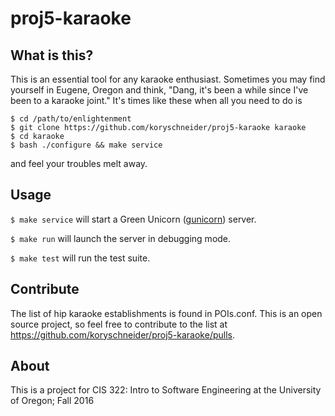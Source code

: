# proj5-karaoke

## What is this?  
This is an essential tool for any karaoke enthusiast. Sometimes you may find yourself in Eugene, Oregon and think, "Dang, it's been a while since I've been to a karaoke joint." It's times like these when all you need to do is

    $ cd /path/to/enlightenment
    $ git clone https://github.com/koryschneider/proj5-karaoke karaoke
    $ cd karaoke
    $ bash ./configure && make service

and feel your troubles melt away.

## Usage

`$ make service` will start a Green Unicorn ([gunicorn](http://gunicorn.org/)) server.

`$ make run` will launch the server in debugging mode.

`$ make test` will run the test suite.

## Contribute

The list of hip karaoke establishments is found in POIs.conf. This is an open source project, so feel free to contribute to the list at https://github.com/koryschneider/proj5-karaoke/pulls.

## About

This is a project for CIS 322: Intro to Software Engineering at the University of Oregon; Fall 2016
